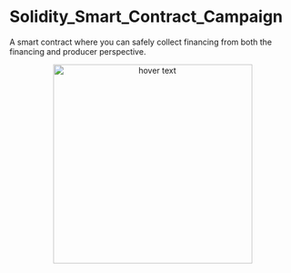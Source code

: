 # Solidity_Smart_Contract_Campaign
 A smart contract where you can safely collect financing from both the financing and producer perspective.

<p align="center">
  <img src="D:\Git\images" width="350" title="hover text">
  <!--<img src="your_relative_path_here_number_2_large_name" width="350" alt="accessibility text">-->
</p>